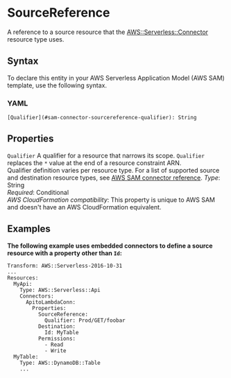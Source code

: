 # SourceReference<a name="sam-property-connector-sourcereference"></a>

A reference to a source resource that the [AWS::Serverless::Connector](sam-resource-connector.md) resource type uses\.

## Syntax<a name="sam-property-connector-sourcereference-syntax"></a>

To declare this entity in your AWS Serverless Application Model \(AWS SAM\) template, use the following syntax\.

### YAML<a name="sam-property-connector-sourcereference-syntax.yaml"></a>

```
[Qualifier](#sam-connector-sourcereference-qualifier): String
```

## Properties<a name="sam-property-connector-sourcereference-properties"></a>

 `Qualifier`   <a name="sam-connector-sourcereference-qualifier"></a>
A qualifier for a resource that narrows its scope\. `Qualifier` replaces the `*` value at the end of a resource constraint ARN\.  
Qualifier definition varies per resource type\. For a list of supported source and destination resource types, see [AWS SAM connector reference](reference-sam-connector.md)\.
*Type*: String  
*Required*: Conditional  
*AWS CloudFormation compatibility*: This property is unique to AWS SAM and doesn't have an AWS CloudFormation equivalent\.

## Examples<a name="sam-property-connector-sourcereference--examples"></a>

**The following example uses embedded connectors to define a source resource with a property other than `Id`:**

```
Transform: AWS::Serverless-2016-10-31
...
Resources:
  MyApi:
    Type: AWS::Serverless::Api
    Connectors:
      ApitoLambdaConn:
        Properties:
          SourceReference:
            Qualifier: Prod/GET/foobar
          Destination:
            Id: MyTable
          Permissions:
            - Read
            - Write
  MyTable:
    Type: AWS::DynamoDB::Table
    ...
```